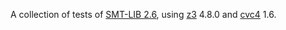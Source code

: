 A collection of tests of [SMT-LIB 2.6](http://smtlib.cs.uiowa.edu/papers/smt-lib-reference-v2.6-r2021-05-12.pdf),
using [z3](https://github.com/Z3Prover/z3) 4.8.0 and [cvc4](https://github.com/cvc5/cvc5) 1.6.
